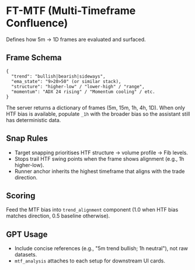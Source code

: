 # FT-MTF (Multi-Timeframe Confluence)

Defines how 5m → 1D frames are evaluated and surfaced.

## Frame Schema

```
{
  "trend": "bullish|bearish|sideways",
  "ema_state": "9>20>50" (or similar stack),
  "structure": "higher-low" / "lower-high" / "range",
  "momentum": "ADX 24 rising" / "Momentum cooling" / etc.
}
```

The server returns a dictionary of frames (5m, 15m, 1h, 4h, 1D). When only HTF bias is available, populate `_1h` with the broader bias so the assistant still has deterministic data.

## Snap Rules

- Target snapping prioritises HTF structure → volume profile → Fib levels.
- Stops trail HTF swing points when the frame shows alignment (e.g., 1h higher-low).
- Runner anchor inherits the highest timeframe that aligns with the trade direction.

## Scoring

Feed the MTF bias into `trend_alignment` component (1.0 when HTF bias matches direction, 0.5 baseline otherwise).

## GPT Usage

- Include concise references (e.g., "5m trend bullish; 1h neutral"), not raw datasets.
- `mtf_analysis` attaches to each setup for downstream UI cards.
